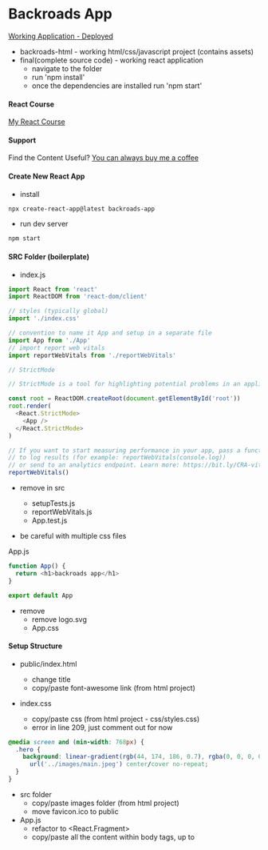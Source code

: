 # Backroads App

[Working Application - Deployed](https://backroads-app.netlify.app/)

-   backroads-html - working html/css/javascript project (contains assets)
-   final(complete source code) - working react application
    -   navigate to the folder
    -   run 'npm install'
    -   once the dependencies are installed run 'npm start'

#### React Course

[My React Course](https://www.udemy.com/course/react-tutorial-and-projects-course/?referralCode=FEE6A921AF07E2563CEF)

#### Support

Find the Content Useful? [You can always buy me a coffee](https://www.buymeacoffee.com/johnsmilga)

#### Create New React App

-   install

```sh
npx create-react-app@latest backroads-app
```

-   run dev server

```sh
npm start
```

#### SRC Folder (boilerplate)

-   index.js

```js
import React from 'react'
import ReactDOM from 'react-dom/client'

// styles (typically global)
import './index.css'

// convention to name it App and setup in a separate file
import App from './App'
// import report web vitals
import reportWebVitals from './reportWebVitals'

// StrictMode

// StrictMode is a tool for highlighting potential problems in an application.Activates additional checks and warnings for its descendants.Runs only in Development, does not impact the production build. RENDERS TWICE !!! Possible to remove.

const root = ReactDOM.createRoot(document.getElementById('root'))
root.render(
  <React.StrictMode>
    <App />
  </React.StrictMode>
)

// If you want to start measuring performance in your app, pass a function
// to log results (for example: reportWebVitals(console.log))
// or send to an analytics endpoint. Learn more: https://bit.ly/CRA-vitals
reportWebVitals()
```

-   remove in src

    -   setupTests.js
    -   reportWebVitals.js
    -   App.test.js

-   be careful with multiple css files

App.js

```js
function App() {
  return <h1>backroads app</h1>
}

export default App
```

-   remove
    -   remove logo.svg
    -   App.css

#### Setup Structure

-   public/index.html

    -   change title
    -   copy/paste font-awesome link (from html project)

-   index.css

    -   copy/paste css (from html project - css/styles.css)
    -   error in line 209, just comment out for now

```css
@media screen and (min-width: 768px) {
  .hero {
    background: linear-gradient(rgb(44, 174, 186, 0.7), rgba(0, 0, 0, 0.7)),
      url('../images/main.jpeg') center/cover no-repeat;
  }
}
```

-   src folder
    -   copy/paste images folder (from html project)
    -   move favicon.ico to public
-   App.js
    -   refactor to <React.Fragment>
    -   copy/paste all the content within body tags, up to <script> (index.html)
    -   select all "class" instances and refactor to "className" (CMD + D)
    -   fix the comment bug (remove or comment out)
    -   don't worry about - Using target="\_blank" without rel="noreferrer" warning,
        will fix it later
    -   move README.md from final to current project

#### Setup Components

-   in src create components folder
-   in the components create following files
    -   Navbar.js
    -   Hero.js
    -   About.js
    -   Services.js
    -   Tours.j
    -   Footer.js
-   setup components with default export (snippet - rafce)
-   carefully move the code from App.js into components (files)
    -   hint - look for navbar, footer and section tags
-   App.js should be empty
-   import and render all components in App.js (try auto imports)
-   result is going to be the same, it's just easier to manage the code
-   again, it's just my preference to split up code in such way.
    You can split it up in any way that makes the most sense to you.

#### Navbar

-   first let's fix the image (logo)
    -   setup import from images and update source

```js
// import
import logo from '../images/logo.svg'

// JSX
;<img src={logo} className='nav-logo' alt='backroads' />
```

#### Smooth Scroll

-   html/css feature

```html
<!-- link -->
<a href="#services"> services </a>
<!-- element -->
<section id="services"></section>
```

```css
html {
  scroll-behavior: smooth;
}
.section {
  /* navbar height */
  scroll-margin-top: 4rem;
}
```

#### Page Links

-   refactor repeating code

```js
<li>
  <a href='#home' className='nav-link'>
    home
  </a>
</li>
```

-   figure out which data is repeating hint (href, text )
-   in src create data.js and setup a structure
    -   (hint - [{property:value},{property:value}])
-   export/import iterate over the list,return elements and inject data

```js
export const pageLinks = [
  { id: 1, href: '#home', text: 'home' },
  { id: 2, href: '#about', text: 'about' },
  { id: 3, href: '#services', text: 'services' },
  { id: 4, href: '#tours', text: 'tours' },
]
```

```js
import { pageLinks } from '../data'

{
  pageLinks.map((link) => {
    return (
      <li key={link.id}>
        <a href={link.href} className='nav-link'>
          {link.text}
        </a>
      </li>
    )
  })
}
```

#### Nav Icons (social-links)

-   repeat the same steps (as with page links)
-   add rel='noreferrer'

```js
{
  socialLinks.map((link) => {
    const { id, href, icon } = link
    return (
      <li key={id}>
        <a href={href} target='_blank' rel='noreferrer' className='nav-icon'>
          <i className={icon}></i>
        </a>
      </li>
    )
  })
}
```

#### Hero

-   change title or text (optional)
-   fix the image (path in css)

#### About

-   fix the image (hint - just like with logo in the navbar)

#### Section Title

-   in components create Title.js
-   get the structure from one of the sections
-   setup two props
-   replace in About, Services, Tours

```js
const Title = ({ title, subTitle }) => {
  return (
    <div className='section-title'>
      <h2>
        {title} <span>{subTitle}</span>
      </h2>
    </div>
  )
}
export default Title
```

About.js

```js
// import
import Title from './Title'

// display
;<Title title='about' subTitle='us' />
```

#### Services

-   refactor repeating code (hint - just like with page and social links)
    -   setup data, export/import, iterate

data.js

```js
export const services = [
  {
    id: 1,
    icon: 'fas fa-wallet fa-fw',
    title: 'saving money',
    text: 'Lorem ipsum dolor sit amet consectetur adipisicing elit.Asperiores, officia',
  },
  // rest of the objects
]
```

Services.js

```js
import Title from './Title'
import { services } from '../data'
const Services = () => {
  return (
    <section className='section services' id='services'>
      <Title title='our' subTitle='services' />

      <div className='section-center services-center'>
        {services.map((service) => {
          const { id, icon, title, text } = service
          return (
            <article className='service' key={id}>
              <span className='service-icon'>
                <i className={icon}></i>
              </span>
              <div className='service-info'>
                <h4 className='service-title'>{title}</h4>
                <p className='service-text'>{text}</p>
              </div>
            </article>
          )
        })}
      </div>
    </section>
  )
}
export default Services
```

#### Tours

-   refactor repeating code

#### Footer

-   refactor repeating code
-   re-use page and social links
-   in the <span id="date">provide current year (hint - {})

#### Alternative Approach (optional)

-   in components create PageLinks.js
-   import pageLinks
-   return the entire list and replace current setup in Navbar, Footer
-   "gotcha"
    -   the more "moving parts" you will have the harder it's going to be to manage
    -   my personal preference, if possible just use data

#### Challenge (optional)

-   create more components (essentially, split up the code more)
-   find all map methods and move elements to separate components
-   By the end of the video you should have four additional components
    -   Tour.js
    -   Service.js
    -   SocialLink.js
    -   PageLink.js

#### Continuous Deployment

-   fix warnings (About Section)

-   netlify account
-   github account
-   basic git commands :

    -   remove existing git repo
        -   Mac : rm -rf .git
        -   Windows : rmdir -Force -Recurse .git
        -   Windows : rd /s /q .git
            Windows commands were shared by students and I have not personally tested them.
    -   setup new repo
        -   git init
            create an empty git repository
        -   git add
            adds new or changed files in your working directory
            to the Git staging area
        -   git add .
            adds entire project
            apart from files/directories specified in .gitignore
        -   git commit -m "first commit"
            A shortcut command that immediately creates a commit
            with a passed commit message.
        -   push to github
            git remote add origin git@github.com:your-profile/repo-name.git
            git branch -M main
            git push -u origin main

#### Benefits

-   don't need to keep project locally
-   automatic builds

#### Warnings "Gotcha"

-   Netlify treats warnings as errors

package.json

```json
"scripts": {
    "start": "react-scripts start",
    "build": "CI= react-scripts build", /* this is going to work for only netlify */
    "local-build": "react-scripts build", /*  if we want this work locally this how we should write local-build */
    "test": "react-scripts test",
    "eject": "react-scripts eject"
  },
```
